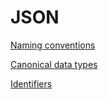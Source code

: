 # JSON

[<!--INCLUDE-->Naming conventions](./naming-conventions/README.md)

[<!--INCLUDE-->Canonical data types](./canonical-data-types/README.md)

[<!--INCLUDE-->Identifiers](./identifiers/README.md)
